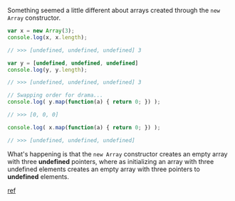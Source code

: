 Something seemed a little different about arrays created through the `new Array`
constructor.

```javascript
var x = new Array(3);
console.log(x, x.length);

// >>> [undefined, undefined, undefined] 3

var y = [undefined, undefined, undefined]
console.log(y, y.length);

// >>> [undefined, undefined, undefined] 3

// Swapping order for drama...
console.log( y.map(function(a) { return 0; }) );

// >>> [0, 0, 0]

console.log( x.map(function(a) { return 0; }) );

// >>> [undefined, undefined, undefined]
```

What's happening is that the `new Array` constructor creates an empty array with
three **undefined** pointers, where as initializing an array with three
undefined elements creates an empty array with three pointers to **undefined**
elements.

[ref](http://stackoverflow.com/questions/5501581/javascript-new-arrayn-and-array-prototype-map-weirdness)

